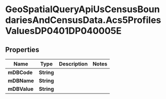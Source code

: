 # GeoSpatialQueryApiUsCensusBoundariesAndCensusData.Acs5ProfilesValuesDP0401DP040005E

## Properties

Name | Type | Description | Notes
------------ | ------------- | ------------- | -------------
**mDBCode** | **String** |  | 
**mDBName** | **String** |  | 
**mDBValue** | **String** |  | 


